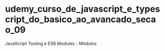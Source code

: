 # udemy_curso_de_javascript_e_typescript_do_basico_ao_avancado_secao_09
JavaScript Tooling e ES6 Modules - Módulos
